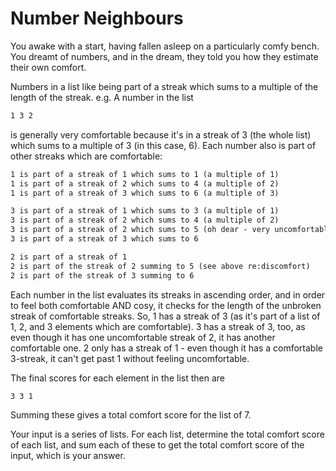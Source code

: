 # Number Neighbours

You awake with a start, having fallen asleep on a particularly comfy bench. You dreamt of numbers, and in the dream, they told you how they estimate their own comfort.

Numbers in a list like being part of a streak which sums to a multiple of the length of the streak. e.g. A number in the list

```txt
1 3 2
```

is generally very comfortable because it's in a streak of 3 (the whole list) which sums to a multiple of 3 (in this case, 6).
Each number also is part of other streaks which are comfortable:

```txt
1 is part of a streak of 1 which sums to 1 (a multiple of 1)
1 is part of a streak of 2 which sums to 4 (a multiple of 2)
1 is part of a streak of 3 which sums to 6 (a multiple of 3)

3 is part of a streak of 1 which sums to 3 (a multiple of 1)
3 is part of a streak of 2 which sums to 4 (a multiple of 2)
3 is part of a streak of 2 which sums to 5 (oh dear - very uncomfortable)
3 is part of a streak of 3 which sums to 6

2 is part of a streak of 1
2 is part of the streak of 2 summing to 5 (see above re:discomfort)
2 is part of the streak of 3 summing to 6
```

Each number in the list evaluates its streaks in ascending order, and in order to feel both comfortable AND cosy, it checks for the length of the unbroken streak of comfortable streaks. So, 1 has a streak of 3 (as it's part of a list of 1, 2, and 3 elements which are comfortable). 3 has a streak of 3, too, as even though it has one uncomfortable streak of 2, it has another comfortable one. 2 only has a streak of 1 - even though it has a comfortable 3-streak, it can't get past 1 without feeling uncomfortable.

The final scores for each element in the list then are

```txt
3 3 1
```

Summing these gives a total comfort score for the list of 7.

Your input is a series of lists. For each list, determine the total comfort score of each list, and sum each of these to get the total comfort score of the input, which is your answer.
